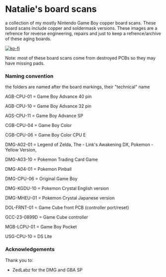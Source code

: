 # Natalie's board scans

a collection of my mostly Nintendo Game Boy copper board scans. These board scans include copper and soldermask versions. These images are a refrence for reverse engineering, repairs and just to keep a refrence/archive of these aging boards. 

[![ko-fi](https://ko-fi.com/img/githubbutton_sm.svg)](https://ko-fi.com/L4L12T33R)

Note: most of these board scans come from destroyed PCBs so they may have missing pads.

### Naming convention
the folders are named after the board markings, their "technical" name

AGB-CPU-01 = Game Boy Advance 40 pin

AGB-CPU-10 = Game Boy Advance 32 pin

AGS-CPU-11 = Game Boy Advance SP

CGB-CPU-04 = Game Boy Color

CGB-CPU-06 = Game Boy Color CPU E

DMG-A02-01 = Legend of Zelda, The - Link's Awakening DX, Pokemon - Yellow Version, 

DMG-A03-10 = Pokemon Trading Card Game

DMG-A04-01 = Pokemon Pinball 

DMG-CPU-06 = Original Game Boy

DMG-KGDU-10 = Pokemon Crystal English version

DMG-MHEU-01 = Pokemon Crystal Japanese version

DOL-FRNT-01 = Game Cube front PCB (controller port/reset)

GCC-23-0899D = Game Cube controller

MGB-LCPU-01 = Game Boy Pocket

USG-CPU-10 = DS Lite

### Acknowledgements

Thank you to:
- ZedLabz for the DMG and GBA SP

